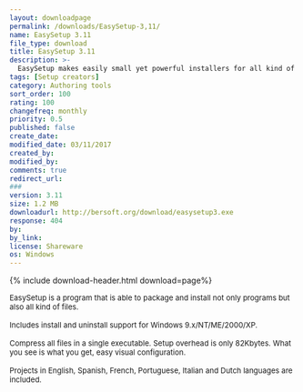 ```yaml
---
layout: downloadpage
permalink: /downloads/EasySetup-3,11/
name: EasySetup 3.11
file_type: download
title: EasySetup 3.11
description: >-
  EasySetup makes easily small yet powerful installers for all kind of files
tags: [Setup creators]
category: Authoring tools
sort_order: 100
rating: 100
changefreq: monthly
priority: 0.5
published: false
create_date: 
modified_date: 03/11/2017
created_by: 
modified_by: 
comments: true
redirect_url: 
### 
version: 3.11
size: 1.2 MB
downloadurl: http://bersoft.org/download/easysetup3.exe
response: 404
by: 
by_link: 
license: Shareware
os: Windows
---
```


{% include download-header.html download=page%}

<p style="fix-download-text !important">
<p><font size="2">EasySetup is a program that is able to package and install not only programs but also all kind of files.<br />
<br />
Includes install and uninstall support for Windows 9.x/NT/ME/2000/XP. <br />
<br />
Compress all files in a single executable. Setup overhead is only 82Kbytes. What you see is what you get, easy visual configuration. <br />
<br />
Projects in English, Spanish, French, Portuguese, Italian and Dutch languages are included.</font></p></p>
